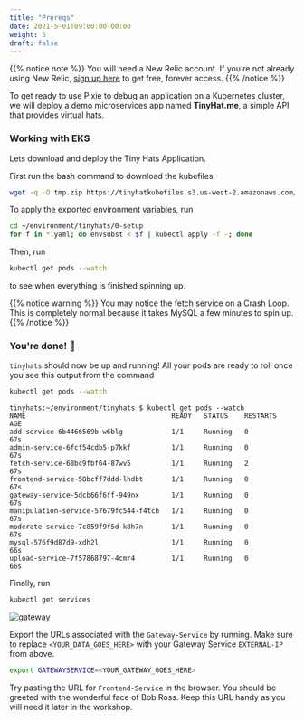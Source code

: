 ```yaml
---
title: "Prereqs"
date: 2021-5-01T09:00:00-00:00
weight: 5
draft: false
---
```


{{% notice note %}}
You will need a New Relic account. If you’re not already using New Relic, [sign up here](https://newrelic.com/signup?utm_source=devrel&utm_medium=event&utm_campaign=global-fy22-q2-k8s-pixie-content-workshop&utm_content=workshop) to get free, forever access. 
{{% /notice %}}

To get ready to use Pixie to debug an application on a Kubernetes cluster, we will deploy a demo microservices app named **TinyHat.me**, a simple API that provides virtual hats.

### Working with EKS

Lets download and deploy the Tiny Hats Application. 

First run the bash command to download the kubefiles 
```bash
wget -q -O tmp.zip https://tinyhatkubefiles.s3.us-west-2.amazonaws.com/tinyhats.zip && unzip tmp.zip && rm tmp.zip
```

To apply the exported environment variables, run

```bash 
cd ~/environment/tinyhats/0-setup
for f in *.yaml; do envsubst < $f | kubectl apply -f -; done
```

Then, run
```bash 
kubectl get pods --watch
```  
to see when everything is finished spinning up.

{{% notice warning %}}
You may notice the fetch service on a Crash Loop. This is completely normal because it takes MySQL a few minutes to spin up. 
{{% /notice %}}

### You're done! 🎉
`tinyhats` should now be up and running! All your pods are ready to roll once you see this output from the command 
```bash
kubectl get pods --watch
```

```
tinyhats:~/environment/tinyhats $ kubectl get pods --watch
NAME                                    READY   STATUS    RESTARTS   AGE
add-service-6b4466569b-w6blg            1/1     Running   0          67s
admin-service-6fcf54cdb5-p7kkf          1/1     Running   0          67s
fetch-service-68bc9fbf64-87wv5          1/1     Running   2          67s
frontend-service-58bcff7ddd-lhdbt       1/1     Running   0          67s
gateway-service-5dcb66f6ff-949nx        1/1     Running   0          67s
manipulation-service-57679fc544-f4tch   1/1     Running   0          67s
moderate-service-7c859f9f5d-k8h7n       1/1     Running   0          67s
mysql-576f9d87d9-xdh2l                  1/1     Running   0          66s
upload-service-7f57868797-4cmr4         1/1     Running   0          66s
``` 

Finally, run

```bash
kubectl get services
```

![gateway](/images/pixie/0-kubectl.png)

Export the URLs associated with the `Gateway-Service` by running. Make sure to replace `<YOUR_DATA_GOES_HERE>` with your Gateway Service `EXTERNAL-IP` from above.

```bash
export GATEWAYSERVICE=<YOUR_GATEWAY_GOES_HERE>
```

Try pasting the URL for `Frontend-Service` in the browser. You should be greeted with the wonderful face of Bob Ross. Keep this URL handy as you will need it later in the workshop. 
